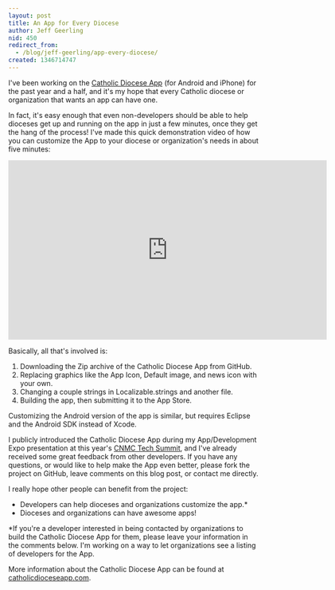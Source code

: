 ```yaml
---
layout: post
title: An App for Every Diocese
author: Jeff Geerling
nid: 450
redirect_from:
  - /blog/jeff-geerling/app-every-diocese/
created: 1346714747
---
```

I've been working on the <a href="http://catholicdioceseapp.com/">Catholic Diocese App</a> (for Android and iPhone) for the past year and a half, and it's my hope that every Catholic diocese or organization that wants an app can have one.

In fact, it's easy enough that even non-developers should be able to help dioceses get up and running on the app in just a few minutes, once they get the hang of the process! I've made this quick demonstration video of how you can customize the App to your diocese or organization's needs in about five minutes:

<p style="text-align: center;"><iframe width="640" height="360" src="http://www.youtube.com/embed/EqSXc0vOaj8" frameborder="0" allowfullscreen></iframe></p>

Basically, all that's involved is:

<ol>
<li>Downloading the Zip archive of the Catholic Diocese App from GitHub.</li>
<li>Replacing graphics like the App Icon, Default image, and news icon with your own.</li>
<li>Changing a couple strings in Localizable.strings and another file.</li>
<li>Building the app, then submitting it to the App Store.</li>
</ol>

Customizing the Android version of the app is similar, but requires Eclipse and the Android SDK instead of Xcode.

I publicly introduced the Catholic Diocese App during my App/Development Expo presentation at this year's <a href="http://cnmc.sqpn.com/">CNMC Tech Summit</a>, and I've already received some great feedback from other developers. If you have any questions, or would like to help make the App even better, please fork the project on GitHub, leave comments on this blog post, or contact me directly. 

I really hope other people can benefit from the project:
<ul>
<li>Developers can help dioceses and organizations customize the app.*</li>
<li>Dioceses and organizations can have awesome apps!</li>
</ul>

*If you're a developer interested in being contacted by organizations to build the Catholic Diocese App for them, please leave your information in the comments below. I'm working on a way to let organizations see a listing of developers for the App.

More information about the Catholic Diocese App can be found at <a href="http://catholicdioceseapp.com/">catholicdioceseapp.com</a>.
